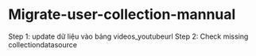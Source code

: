 # Migrate-user-collection-mannual
Step 1: update dữ liệu vào bảng videos_youtubeurl
Step 2: Check missing collectiondatasource
